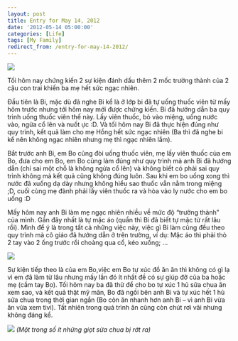 ```yaml
---
layout: post
title: Entry for May 14, 2012
date: '2012-05-14 05:00:00'
categories: [Life]
tags: [My Family]
redirect_from: /entry-for-may-14-2012/
---
```


![](https://chuyengiadinh.files.wordpress.com/2012/05/p10007412.jpg)

Tối hôm nay chứng kiến 2 sự kiện đánh dấu thêm 2 mốc trưởng thành của 2 cậu con trai khiến ba mẹ hết sức ngạc nhiên.

Đầu tiên là Bi, mặc dù đã nghe Bi kể là ở lớp bi đã tự uống thuốc viên từ mấy hôm trước nhưng tới hôm nay mới được chứng kiến. Bi đã hướng dẫn ba quy trình uống thuốc viên thế này. Lấy viên thuốc, bỏ vào miệng, uống nước vào, ngửa cổ lên và nuốt ực :D. Và tối hôm nay Bi đã thực hiện đúng như quy trình, kết quả làm cho mẹ Hồng hết sức ngạc nhiên (Ba thì đã nghe bi kể nên không ngạc nhiên nhưng mẹ thì ngạc nhiên lắm). 

Bắt trước anh Bi, em Bo cũng đòi uống thuốc viên, mẹ lấy viên thuốc của em Bo, đưa cho em Bo, em Bo cũng làm đúng như quy trình mà anh Bi đã hướng dẫn (chỉ sai một chỗ là không ngửa cổ lên) và không biết có phải sai quy trình không mà kết quả cũng không đúng luôn. Sau khi em  bo uống xong thì nước đã xuống dạ dày nhưng không hiểu sao thuốc vẫn nằm trong miệng ;D, cuối cùng mẹ đành phải lấy viên thuốc ra và hòa vào ly nước cho em  bo uống :D

Mấy hôm nay anh Bi làm mẹ ngạc nhiên nhiều về mức độ “trưởng thành” của mình. Gần đây nhất là tự mặc áo (quần thì Bi đã biết tự mặc từ rất lâu rồi). Mình để ý là trong tất cả những việc này, việc gì Bi làm cũng đều theo quy trình mà cô giáo đã hướng dẫn ở trên trường, ví dụ: Mặc áo thì phải thò 2 tay vào 2 ống trước rồi choàng qua cổ, kéo xuống; …

![](https://chuyengiadinh.files.wordpress.com/2012/05/p10007451.jpg)

Sự kiện tiếp theo là của em Bo,việc em Bo tự xúc đồ ăn ăn thì không có gì lạ vì em đã làm từ lâu nhưng mấy lần đó ít nhất đề có sự giúp đỡ của ba hoặc mẹ (cầm tay Bo). Tối hôm nay ba đã thử để cho bo tự xúc 1 hủ sữa chua ăn xem sao, và kết quả thật mỹ mãn, Bo đã ngồi bên anh Bi và tự xúc hết 1 hủ sửa chua trong thời gian ngắn (Bo còn ăn nhanh hơn anh Bi – vì anh Bi vừa ăn vừa xem tivi). Tất nhiên trong quá trình ăn cũng còn chút rơi vãi nhưng không đáng kể. 

![](https://chuyengiadinh.files.wordpress.com/2012/05/p10007442.jpg)
*(Một trong số ít những giọt sửa chua bị rớt ra)*